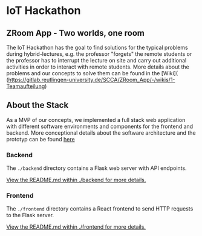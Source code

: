 # IoT Hackathon

## ZRoom App - Two worlds, one room

The IoT Hackathon has the goal to find solutions for the typical problems during hybrid-lectures, e.g. the professor "forgets" the remote students or the professor has to interrupt the lecture on site and carry out additional activities in order to interact with remote students. More details about the problems and our concepts to solve them can be found in the [Wiki]( (https://gitlab.reutlingen-university.de/SCCA/ZRoom_App/-/wikis/1-Teamaufteilung)

## About the Stack

As a MVP of our concepts, we implemented a full stack web application with different software environments and components for the frontend and backend. More conceptional details about the software architecture and the prototyp can be found [here](https://gitlab.reutlingen-university.de/SCCA/ZRoom_App/-/wikis/3-Vorgehen-Prototyp-Implementierung)

### Backend

The `./backend` directory contains a Flask web server with API endpoints.

[View the README.md within ./backend for more details.](./backend/README.md)

### Frontend

The `./frontend` directory contains a React frontend to send HTTP requests to the Flask server. 

[View the README.md within ./frontend for more details.](./frontend/README.md)
